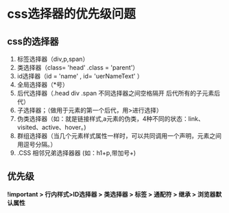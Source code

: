 # css选择器的优先级问题

## css的选择器

1. 标签选择器（div,p,span）
2. 类选择器（class= 'head' .class = 'parent'）
3. id选择器（id = 'name' , id= 'uerNameText' ）
4. 全局选择器（*号）
5. 后代选择器（.head div .span 不同选择器之间空格隔开 后代所有的子元素后代）
6. 子选择器；（做用于元素的第一个后代，用>进行选择）
7. 伪类选择器（如：就是链接样式,a元素的伪类，4种不同的状态：link、visited、active、hover。)
8. 群组选择器（当几个元素样式属性一样时，可以共同调用一个声明，元素之间用逗号分隔。）
9. .CSS 相邻兄弟选择器器 (如：h1+p,带加号+)



## 优先级

**!important > 行内样式>ID选择器 > 类选择器 > 标签 > 通配符 > 继承 > 浏览器默认属性**

